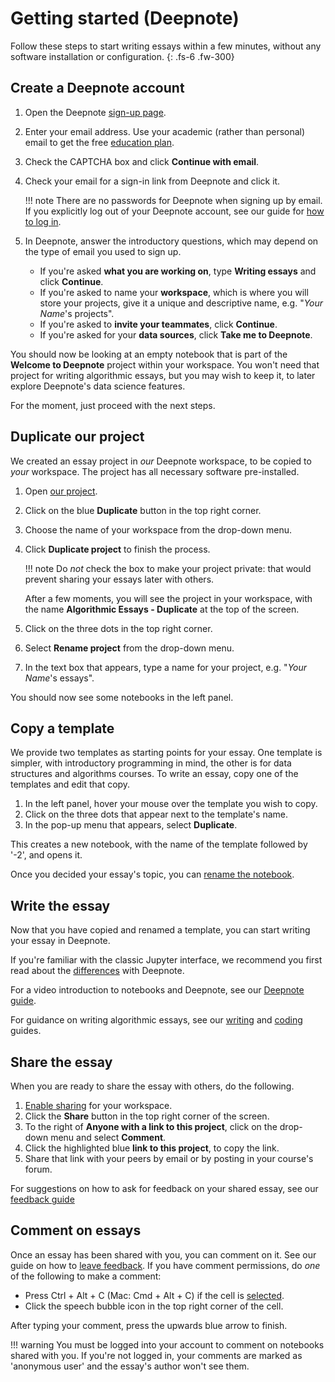 # Getting started (Deepnote)

Follow these steps to start writing essays within a few minutes,
without any software installation or configuration.
{: .fs-6 .fw-300}

## Create a Deepnote account

1. Open the Deepnote [sign-up page](https://deepnote.com/sign-up).
2. Enter your email address. Use your academic (rather than personal) email to get the free
   [education plan](https://deepnote.com/docs/edu-verification).
3. Check the CAPTCHA box and click **Continue with email**.
4. Check your email for a sign-in link from Deepnote and click it.

    !!! note
        There are no passwords for Deepnote when signing up by email.
        If you explicitly log out of your Deepnote account,
        see our guide for [how to log in](deepnote-how-to.md#log-in).

5. In Deepnote, answer the introductory questions, which may depend on
   the type of email you used to sign up.
    - If you're asked **what you are working on**, type **Writing essays** and click **Continue**.
    - If you're asked to name your **workspace**, which is where you will store your projects,
      give it a unique and descriptive name, e.g. "_Your Name_'s projects".
    - If you're asked to **invite your teammates**, click **Continue**.
    - If you're asked for your **data sources**, click **Take me to Deepnote**.

You should now be looking at an empty notebook that is part of
the **Welcome to Deepnote** project within your workspace.
You won't need that project for writing algorithmic essays, but
you may wish to keep it, to later explore Deepnote's data science features.

For the moment, just proceed with the next steps.

## Duplicate our project

We created an essay project in *our* Deepnote workspace, to be copied to *your* workspace.
The project has all necessary software pre-installed.

1. Open [our project](https://deepnote.com/workspace/lpsae-cc66-cd5cf5e4-ca6e-49d8-b6ee-dbbf202143d3/project/Algorithmic-Essays-acd23b74-5d63-4ef4-a991-3b8a049ddf6b).
2. Click on the blue **Duplicate** button in the top right corner.
3. Choose the name of your workspace from the drop-down menu.
4. Click **Duplicate project** to finish the process.

    !!! note
        Do _not_ check the box to make your project private:
        that would prevent sharing your essays later with others.

    After a few moments, you will see the project in your workspace,
    with the name **Algorithmic Essays - Duplicate** at the top of the screen.

5. Click on the three dots in the top right corner.
6. Select **Rename project** from the drop-down menu.
7. In the text box that appears, type a name for your project, e.g. "_Your Name_'s essays".

You should now see some notebooks in the left panel.

## Copy a template 

We provide two templates as starting points for your essay.
One template is simpler, with introductory programming in mind,
the other is for data structures and algorithms courses.
To write an essay, copy one of the templates and edit that copy.

1. In the left panel, hover your mouse over the template you wish to copy.
2. Click on the three dots that appear next to the template's name.
3. In the pop-up menu that appears, select **Duplicate**.

This creates a new notebook, with the name of the template followed by '-2', and opens it.

Once you decided your essay's topic, you can
[rename the notebook](deepnote-how-to.md#rename-duplicate-download-or-delete-a-notebook-or-file).

## Write the essay

Now that you have copied and renamed a template, you can start writing your essay in Deepnote.

If you're familiar with the classic Jupyter interface, we recommend you first
read about the [differences](deepnote-background.md#deepnote-vs-classic-notebook) with Deepnote.

For a video introduction to notebooks and Deepnote, see our [Deepnote guide](deepnote.md).

For guidance on writing algorithmic essays, see our [writing](writing.md) and
[coding](coding.ipynb) guides.

## Share the essay

When you are ready to share the essay with others, do the following.

1. [Enable sharing](deepnote-how-to.md#enable-sharing) for your workspace.
2. Click the **Share** button in the top right corner of the screen.
3. To the right of **Anyone with a link to this project**, click on the drop-down menu and select **Comment**.
4. Click the highlighted blue **link to this project**, to copy the link.
5. Share that link with your peers by email or by posting in your course's forum.

For suggestions on how to ask for feedback on your shared essay, see our [feedback guide](feedback.md)

## Comment on essays

Once an essay has been shared with you, you can comment on it. See our guide on how
to [leave feedback](feedback.md). If you have comment permissions, do *one* of
the following to make a comment:

- Press Ctrl + Alt + C (Mac: Cmd + Alt + C) if the cell is [selected](#notebook-operations).
- Click the speech bubble icon in the top right corner of the cell.

After typing your comment, press the upwards blue arrow to finish.

!!! warning
    You must be logged into your account to comment on notebooks shared with you.
    If you're not logged in, your comments are marked as 'anonymous user' and
    the essay's author won't see them.

